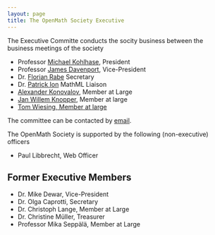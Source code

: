 ```yaml
---
layout: page
title: The OpenMath Society Executive
---
```

The Executive Committe conducts the socity business between the business meetings of the
society

* Professor [Michael Kohlhase](http://kwarc.info/kohlhase), President
* Professor [James Davenport](http://www.bath.ac.uk/~masjhd/), Vice-President
* Dr. [Florian Rabe](http://kwarc.info/frabe) Secretary
* Dr. [Patrick Ion](http://www-personal.umich.edu/~pion/) MathML Liaison
* [Alexander Konovalov](http://blogs.cs.st-andrews.ac.uk/alexk/), Member at Large
* [Jan Willem Knopper](https://www.tue.nl/universiteit/faculteiten/wiskunde-informatica/de-faculteit/medewerkers/detail/ep/e/d/ep-uid/19950962/), Member at large
* [Tom Wiesing, Member at large](https://kwarc.info/people/twiesing)

The committee can be contacted by [email](mailto:om-sc@openmath.org).

The OpenMath Society is supported by the following (non-executive) officers
* Paul Libbrecht, Web Officer

## Former Executive Members

* Dr. Mike Dewar, Vice-President
* Dr. Olga Caprotti, Secretary
* Dr. Christoph Lange, Member at Large
* Dr. Christine Müller, Treasurer
* Professor Mika Seppälä, Member at Large


